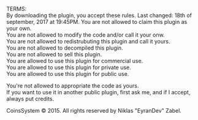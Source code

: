 TERMS:  
By downloading the plugin, you accept these rules. Last changed: 18th of september, 2017 at 19:45PM.
You are not allowed to claim this plugin as your own.  
You are not allowed to modify the code and/or call it your onw.  
You are not allowed to redistrubuting this plugin and call it yours.  
You are not allowed to decompiled this plugin.  
You are not allowed to sell this plugin.  
You are allowed to use this plugin for commercial use.  
You are allowed to use this plugin for private use.  
You are allowed to use this plugin for public use.  
  
You're not allowed to appropriate the code as yours.  
If you want to use it in another public plugin, first ask me, and if I accept, always put credits.  
  
CoinsSystem © 2015. All rights reserved by Niklas "EyranDev" Zabel.  
